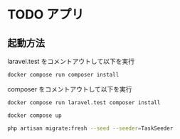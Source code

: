 # TODO アプリ

## 起動方法

laravel.test をコメントアウトして以下を実行

```bash
docker compose run composer install
```

composer をコメントアウトして以下を実行

```bash
docker compose run laravel.test composer install
```

```bash
docker compose up
```

```bash
php artisan migrate:fresh --seed --seeder=TaskSeeder
```
